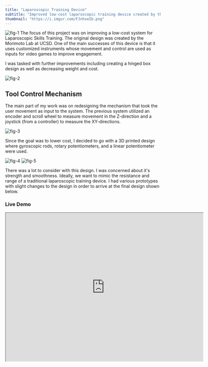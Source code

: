 ```yaml
---
title: "Laparoscopic Training Device"
subtitle: "​Improved low-cost laparoscopic training device created by the Morimoto Lab"
thumbnail: "https://i.imgur.com/FJnhxeIb.png"
---
```

![fig-1](https://i.imgur.com/uhrpjZl.png)
The focus of this project was on improving a low-cost system for Laparoscopic Skills Training. The original design was created by the Morimoto Lab at UCSD. One of the main successes of this device is that it uses customized instruments whose movement and control are used as inputs for video games to improve engagement.

I was tasked with further improvements including creating a hinged box design as well as decreasing weight and cost.

![fig-2](https://i.imgur.com/sM5PTMI.png)

## Tool Control Mechanism

​The main part of my work was on redesigning the mechanism that took the user movement as input to the system. The previous system utilized an encoder and scroll wheel to measure movement in the Z-direction and a joystick (from a controller) to measure the XY-directions. 

![fig-3](https://i.imgur.com/p4gyb52.png)

Since the goal was to lower cost, I decided to go with a 3D printed design where gyroscopic rods, rotary potentiometers, and a linear potentiometer were used. 

![fig-4](https://i.imgur.com/ng6Wd4q.png)
![fig-5](https://i.imgur.com/GGXEK3r.png)

There was a lot to consider with this design. I was concerned about it's strength and smoothness. Ideally, we want to mimic the resistance and range of a traditional laparoscopic training device. I had various prototypes with slight changes to the design in order to arrive at the final design shown below.

<div> 
    <h3>Live Demo</h3>
    <iframe src="https://drive.google.com/file/d/1nbupbCcN0lGoQDQ3o3WaRNNh1sSYItUd/preview" width="640" height="480" allow="autoplay"></iframe>
</div>

